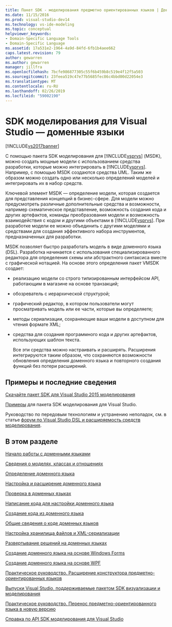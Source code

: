 ```yaml
---
title: Пакет SDK - моделирования предметно ориентированных языков | Документация Майкрософт
ms.date: 11/15/2016
ms.prod: visual-studio-dev14
ms.technology: vs-ide-modeling
ms.topic: conceptual
helpviewer_keywords:
- Domain-Specific Language Tools
- Domain-Specific Language
ms.assetid: 17a531e2-1964-4a9d-84fd-6fb1b4aee662
caps.latest.revision: 79
author: gewarren
ms.author: gewarren
manager: jillfra
ms.openlocfilehash: 7bcfe986877305c55f6b459b8c519e4f12f5a503
ms.sourcegitcommit: 23feea519c47e77b5685fec86c4bbd00d22054e3
ms.translationtype: MT
ms.contentlocale: ru-RU
ms.lasthandoff: 02/26/2019
ms.locfileid: "59002190"
---
```

# <a name="modeling-sdk-for-visual-studio---domain-specific-languages"></a>SDK моделирования для Visual Studio — доменные языки
[!INCLUDE[vs2017banner](../includes/vs2017banner.md)]

С помощью пакета SDK моделирования для [!INCLUDE[vsprvs](../includes/vsprvs-md.md)] (MSDK), можно создать мощные модели с использованием средства разработки, которые можно интегрировать в [!INCLUDE[vsprvs](../includes/vsprvs-md.md)]. Например, с помощью MSDK создаются средства UML. Таким же образом можно создать одно или несколько определений моделей и интегрировать их в набор средств.

 Ключевой элемент MSDK — определение модели, которая создается для представления концепций в бизнес-сфере. Для модели можно предусмотреть различные дополнительные средства и возможности, например схематическое представление, возможность создания кода и других артефактов, команды преобразования модели и возможность взаимодействия с кодом и другими объектами в [!INCLUDE[vsprvs](../includes/vsprvs-md.md)]. При разработке модели ее можно объединить с другими моделями и средствами для создания эффективного набора инструментов, предназначенных для разработки.

 MSDK позволяет быстро разработать модель в виде доменного языка (DSL). Разработка начинается с использования специализированного редактора для определения схемы или абстрактного синтаксиса вместе с графической нотацией. На основе этого определения пакет VMSDK создает:

- реализацию модели со строго типизированным интерфейсом API, работающим в магазине на основе транзакций;

- обозреватель с иерархической структурой;

- графический редактор, в котором пользователи могут просматривать модель или ее части, которые вы определяете;

- методы сериализации, сохраняющие ваши модели в доступном для чтения формате XML;

- средства для создания программного кода и других артефактов, использующих шаблон текста.

  Все эти средства можно настраивать и расширять. Расширения интегрируются таким образом, что сохраняются возможности обновления определения доменного языка и повторного создания функций без потери расширений.

## <a name="samples-and-the-latest-information"></a>Примеры и последние сведения
 [Скачайте пакет SDK для Visual Studio 2015 моделирования](http://www.microsoft.com/download/details.aspx?id=48148)

 [Примеры](http://go.microsoft.com/fwlink/?LinkId=186128) для пакета SDK моделирования для Visual Studio.

 Руководство по передовым технологиям и устранению неполадок, см. в статье [форум по Visual Studio DSL и расширяемость средств моделирования](http://go.microsoft.com/fwlink/?LinkID=186074).

## <a name="in-this-section"></a>В этом разделе
 [Начало работы с доменными языками](../modeling/getting-started-with-domain-specific-languages.md)

 [Сведения о моделях, классах и отношениях](../modeling/understanding-models-classes-and-relationships.md)

 [Определение доменного языка](../modeling/how-to-define-a-domain-specific-language.md)

 [Настройка и расширение доменного языка](../modeling/customizing-and-extending-a-domain-specific-language.md)

 [Проверка в доменных языках](../modeling/validation-in-a-domain-specific-language.md)

 [Написание кода для настройки доменного языка](../modeling/writing-code-to-customise-a-domain-specific-language.md)

 [Создание кода из доменного языка](../modeling/generating-code-from-a-domain-specific-language.md)

 [Общие сведения о коде доменных языков](../modeling/understanding-the-dsl-code.md)

 [Настройка хранилища файлов и XML-сериализации](../modeling/customizing-file-storage-and-xml-serialization.md)

 [Развертывание решений на доменных языках](../modeling/deploying-domain-specific-language-solutions.md)

 [Создание доменного языка на основе Windows Forms](../modeling/creating-a-windows-forms-based-domain-specific-language.md)

 [Создание доменного языка на основе WPF](../modeling/creating-a-wpf-based-domain-specific-language.md)

 [Практическое руководство. Расширение конструктора предметно-ориентированных языков](../modeling/how-to-extend-the-domain-specific-language-designer.md)

 [Выпуски Visual Studio, поддерживаемые пакетом SDK визуализации и моделирования](../modeling/supported-visual-studio-editions-for-visualization-amp-modeling-sdk.md)

 [Практическое руководство. Перенос предметно-ориентированного языка в новую версию](../modeling/how-to-migrate-a-domain-specific-language-to-a-new-version.md)

 [Справка по API SDK моделирования для Visual Studio](../modeling/api-reference-for-modeling-sdk-for-visual-studio.md)
